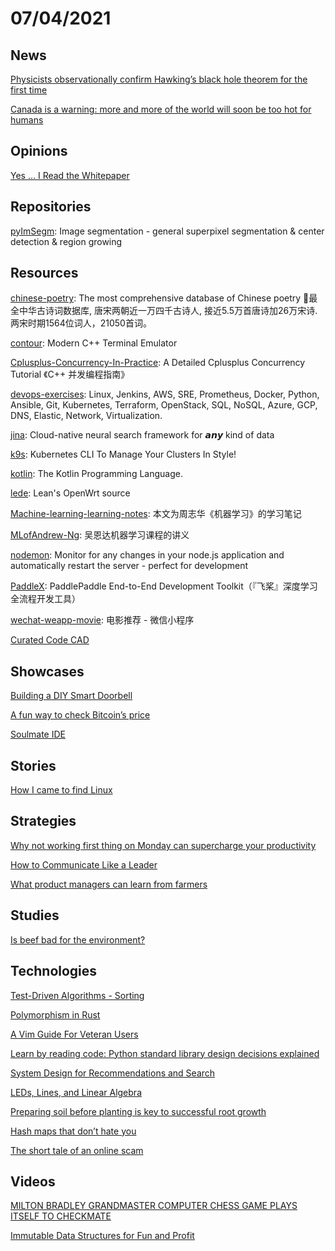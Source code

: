 # 07/04/2021

## News
[Physicists observationally confirm Hawking’s black hole theorem for the first time](https://news.mit.edu/2021/hawkings-black-hole-theorem-confirm-0701)

[Canada is a warning: more and more of the world will soon be too hot for humans](https://www.theguardian.com/commentisfree/2021/jun/30/canada-temperatures-limits-human-climate-emergency-earth)

## Opinions
[Yes … I Read the Whitepaper](https://cryptohayes.medium.com/yes-i-read-the-whitepaper-59cfa2ea9c2c)

## Repositories
[pyImSegm](https://github.com/Borda/pyImSegm): Image segmentation - general superpixel segmentation & center detection & region growing

## Resources
[chinese-poetry](https://github.com/chinese-poetry/chinese-poetry): The most comprehensive database of Chinese poetry 🧶最全中华古诗词数据库, 唐宋两朝近一万四千古诗人, 接近5.5万首唐诗加26万宋诗. 两宋时期1564位词人，21050首词。

[contour](https://github.com/christianparpart/contour): Modern C++ Terminal Emulator

[Cplusplus-Concurrency-In-Practice](https://github.com/forhappy/Cplusplus-Concurrency-In-Practice): A Detailed Cplusplus Concurrency Tutorial 《C++ 并发编程指南》

[devops-exercises](https://github.com/bregman-arie/devops-exercises): Linux, Jenkins, AWS, SRE, Prometheus, Docker, Python, Ansible, Git, Kubernetes, Terraform, OpenStack, SQL, NoSQL, Azure, GCP, DNS, Elastic, Network, Virtualization.

[jina](https://github.com/jina-ai/jina): Cloud-native neural search framework for 𝙖𝙣𝙮 kind of data

[k9s](https://github.com/derailed/k9s): Kubernetes CLI To Manage Your Clusters In Style!

[kotlin](https://github.com/JetBrains/kotlin): The Kotlin Programming Language.

[lede](https://github.com/coolsnowwolf/lede): Lean's OpenWrt source

[Machine-learning-learning-notes](https://github.com/Vay-keen/Machine-learning-learning-notes): 本文为周志华《机器学习》的学习笔记

[MLofAndrew-Ng](https://github.com/TheisTrue/MLofAndrew-Ng): 吴恩达机器学习课程的讲义

[nodemon](https://github.com/remy/nodemon): Monitor for any changes in your node.js application and automatically restart the server - perfect for development

[PaddleX](https://github.com/PaddlePaddle/PaddleX): PaddlePaddle End-to-End Development Toolkit（『飞桨』深度学习全流程开发工具）

[wechat-weapp-movie](https://github.com/sesine/wechat-weapp-movie): 电影推荐 - 微信小程序

[Curated Code CAD](https://learn.cadhub.xyz/blog/curated-code-cad/)

## Showcases
[Building a DIY Smart Doorbell](https://buzzert.net/posts/2021-05-09-doorbell)

[A fun way to check Bitcoin’s price](https://bitcointemp.com/)

[Soulmate IDE](https://editor.soulmatelights.com/gallery/11-circles)

## Stories
[How I came to find Linux](http://ianmurdock.debian.net/index.html%3Fp=1900.html)

## Strategies
[Why not working first thing on Monday can supercharge your productivity](https://www.fastcompany.com/90649946/why-not-working-first-thing-on-monday-can-supercharge-your-productivity)

[How to Communicate Like a Leader](https://product.hubspot.com/blog/how-to-communicate-like-a-leader)

[What product managers can learn from farmers](https://niharbhupalam.substack.com/p/what-product-managers-can-learn-from)

## Studies
[Is beef bad for the environment?](http://justinmares.com/is-beef-bad-for-the-environment-%F0%9F%90%84-%F0%9F%92%A8/)

## Technologies
[Test-Driven Algorithms - Sorting](https://alabeduarte.com/test-driven-algorithms/sorting/)

[Polymorphism in Rust](https://oswalt.dev/2021/06/polymorphism-in-rust/)

[A Vim Guide For Veteran Users](https://thevaluable.dev/vim-veteran/)

[Learn by reading code: Python standard library design decisions explained](https://death.andgravity.com/stdlib)

[System Design for Recommendations and Search](https://eugeneyan.com/writing/system-design-for-discovery/)

[LEDs, Lines, and Linear Algebra](https://www.soulmatelights.com/blog/1-leds-lines-and-linear-algebra)

[Preparing soil before planting is key to successful root growth](https://www.goodfruit.com/preparing-soil-before-planting-is-key-to-successful-root-growth/#:~:text=Mulching%20increases%20root%20growth%20in%20the%20soil%20surface%2C,and%2025%CB%9AC.%20Roots%20grow%20mostly%20during%20the%20night.)

[Hash maps that don’t hate you](https://blog.toit.io/hash-maps-that-dont-hate-you-1a96150b492a)

[The short tale of an online scam](https://duarteocarmo.com/blog/tale-online-scammer-python)

## Videos
[MILTON BRADLEY GRANDMASTER COMPUTER CHESS GAME PLAYS ITSELF TO CHECKMATE](https://www.youtube.com/watch?v=UxLd_wiGMA4)

[Immutable Data Structures for Fun and Profit](https://www.youtube.com/watch?v=oD1WONpv6Xc)

